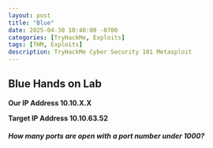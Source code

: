 ```yaml
---
layout: post
title: "Blue"
date: 2025-04-30 10:40:00 -0700
categories: [TryHackMe, Exploits]
tags: [THM, Exploits]
description: TryHackMe Cyber Security 101 Metasploit
---
```


## Blue Hands on Lab

**Our IP Address 10.10.X.X**

**Target IP Address 10.10.63.52**

##### How many ports are open with a port number under 1000?


